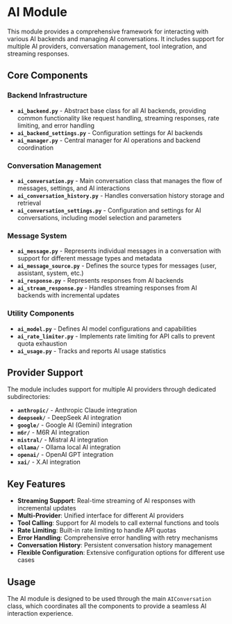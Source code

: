 # AI Module

This module provides a comprehensive framework for interacting with various AI backends and managing AI conversations. It includes support for multiple AI providers, conversation management, tool integration, and streaming responses.

## Core Components

### Backend Infrastructure
- **`ai_backend.py`** - Abstract base class for all AI backends, providing common functionality like request handling, streaming responses, rate limiting, and error handling
- **`ai_backend_settings.py`** - Configuration settings for AI backends
- **`ai_manager.py`** - Central manager for AI operations and backend coordination

### Conversation Management
- **`ai_conversation.py`** - Main conversation class that manages the flow of messages, settings, and AI interactions
- **`ai_conversation_history.py`** - Handles conversation history storage and retrieval
- **`ai_conversation_settings.py`** - Configuration and settings for AI conversations, including model selection and parameters

### Message System
- **`ai_message.py`** - Represents individual messages in a conversation with support for different message types and metadata
- **`ai_message_source.py`** - Defines the source types for messages (user, assistant, system, etc.)
- **`ai_response.py`** - Represents responses from AI backends
- **`ai_stream_response.py`** - Handles streaming responses from AI backends with incremental updates

### Utility Components
- **`ai_model.py`** - Defines AI model configurations and capabilities
- **`ai_rate_limiter.py`** - Implements rate limiting for API calls to prevent quota exhaustion
- **`ai_usage.py`** - Tracks and reports AI usage statistics

## Provider Support

The module includes support for multiple AI providers through dedicated subdirectories:

- **`anthropic/`** - Anthropic Claude integration
- **`deepseek/`** - DeepSeek AI integration  
- **`google/`** - Google AI (Gemini) integration
- **`m6r/`** - M6R AI integration
- **`mistral/`** - Mistral AI integration
- **`ollama/`** - Ollama local AI integration
- **`openai/`** - OpenAI GPT integration
- **`xai/`** - X.AI integration

## Key Features

- **Streaming Support**: Real-time streaming of AI responses with incremental updates
- **Multi-Provider**: Unified interface for different AI providers
- **Tool Calling**: Support for AI models to call external functions and tools
- **Rate Limiting**: Built-in rate limiting to handle API quotas
- **Error Handling**: Comprehensive error handling with retry mechanisms
- **Conversation History**: Persistent conversation history management
- **Flexible Configuration**: Extensive configuration options for different use cases

## Usage

The AI module is designed to be used through the main `AIConversation` class, which coordinates all the components to provide a seamless AI interaction experience.
